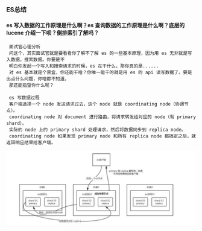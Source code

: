 ### ES总结
#### es 写入数据的工作原理是什么啊？es 查询数据的工作原理是什么啊？底层的 lucene 介绍一下呗？倒排索引了解吗？
     
     面试官心理分析
     问这个，其实面试官就是要看看你了解不了解 es 的一些基本原理，因为用 es 无非就是写入数据，搜索数据。你要是不
     明白你发起一个写入和搜索请求的时候，es 在干什么，那你真的是......
     对 es 基本就是个黑盒，你还能干啥？你唯一能干的就是用 es 的 api 读写数据了。要是出点什么问题，你啥都不知道，
     那还能指望你什么呢？
     
     es 写数据过程
     客户端选择一个 node 发送请求过去，这个 node 就是 coordinating node（协调节点）。
     coordinating node 对 document 进行路由，将请求转发给对应的 node（有 primary shard）。
     实际的 node 上的 primary shard 处理请求，然后将数据同步到 replica node。
     coordinating node 如果发现 primary node 和所有 replica node 都搞定之后，就返回响应结果给客户端。
![ES00](https://github.com/licslan/interview-ing/raw/master/ALL-THING/ES/ES00.jpg)<br>     